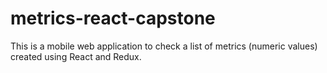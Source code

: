 # metrics-react-capstone
This is a mobile web application to check a list of metrics (numeric values) created using React and Redux.
